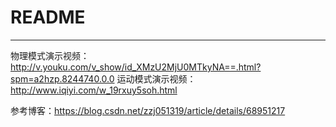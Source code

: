 # README

-------------------------------

物理模式演示视频：http://v.youku.com/v_show/id_XMzU2MjU0MTkyNA==.html?spm=a2hzp.8244740.0.0
运动模式演示视频：http://www.iqiyi.com/w_19rxuy5soh.html

参考博客：https://blog.csdn.net/zzj051319/article/details/68951217
